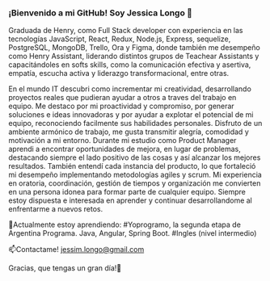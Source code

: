 ### ¡Bienvenido a mi GitHub! Soy Jessica Longo 👋
Graduada de Henry, como Full Stack developer con experiencia en las tecnologías JavaScript, React, Redux, Node.js, Express, sequelize, PostgreSQL, MongoDB, Trello, Ora y Figma, donde también me desempeño como Henry Assistant, liderando distintos grupos de Teachear Assistants y capacitándoles en softs skills, como la comunicación efectiva y asertiva, empatía, escucha activa y liderazgo transformacional, entre otras. 

En el mundo IT descubri como incrementar mi creatividad, desarrollando proyectos reales que pudieran ayudar a otros a traves del trabajo en equipo.
Me destaco por mi proactividad y compromiso, por generar soluciones e ideas innovadoras y por ayudar a explotar el potencial de mi equipo, reconociendo facilmente sus habilidades personales.
Disfruto de un ambiente armónico de trabajo, me gusta transmitir alegría, comodidad y motivación a mi entorno. 
Durante mi estudio como Product Manager aprendi a encontrar oportunidades de mejora, en lugar de problemas, destacando siempre el lado positivo de las cosas y así alcanzar los mejores resultados.
También entendí cada instancia del producto, lo que fortaleció mi desempeño implementando metodologías agiles y scrum.
Mi experiencia en oratoria, coordinación, gestión de tiempos y organización me convierten en una persona idonea para formar parte de cualquier equipo. Siempre estoy dispuesta e interesada en aprender y continuar desarrollandome al enfrentarme a nuevos retos.

🧠Actualmente estoy aprendiendo:
#Yoprogramo, la segunda etapa de Argentina Programa. Java, Angular, Spring Boot.
#Ingles (nivel intermedio) 



📫Contactame!
jessim.longo@gmail.com

Gracias, que tengas un gran día!🙌
